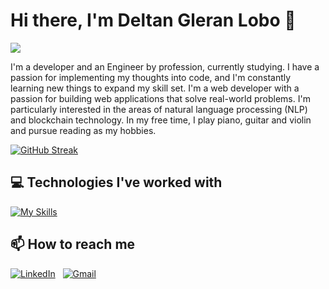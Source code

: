 # Hi there, I'm Deltan Gleran Lobo 👋

![](https://static.wixstatic.com/media/3eee0b_4c0b4d2c5e9d4c5f84473048443b358b~mv2.gif)

<div style="background-image: url('https://yourcamoimageurl.com'); background-size: cover;">

I'm a developer and an Engineer by profession, currently studying. I have a passion for implementing my thoughts into code, and I'm constantly learning new things to expand my skill set.
I'm a web developer with a passion for building web applications that solve real-world problems. I'm particularly interested in the areas of natural language processing (NLP) and blockchain technology.
In my free time, I play piano, guitar and violin and pursue reading as my hobbies.

[![GitHub Streak](https://streak-stats.demolab.com?user=Deltan2002&theme=shades-of-purple)](https://git.io/streak-stats)
  
## 💻 Technologies I've worked with

[![My Skills](https://skillicons.dev/icons?i=linux,html,css,js,java,c,py,react,nodejs,mongodb,bootstrap,tailwind,threejs,mysql,r,docker,solidity,sass,figma,firebase,vim,tensorflow&theme=light)](https://skillicons.dev)


## 📫 How to reach me

<a href="https://www.linkedin.com/in/deltan-lobo2002/"><img alt="LinkedIn" src="https://img.shields.io/badge/linkedin%20-%230077B5.svg?&style=flat&logo=linkedin&logoColor=white"/></a> &nbsp;
<a href="mailto:deltanlobo92@gmail.com"><img alt="Gmail" src="https://img.shields.io/badge/Gmail-D14836?style=flat&logo=gmail&logoColor=white" /></a> &nbsp;




</div>
